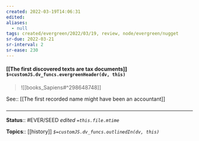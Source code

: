```yaml
---
created: 2022-03-19T14:06:31 
edited: 
aliases:
  - null
tags: created/evergreen/2022/03/19, review, node/evergreen/nugget
sr-due: 2022-03-21
sr-interval: 2
sr-ease: 230
---
```


#### [[The first discovered texts are tax documents]] `$=customJS.dv_funcs.evergreenHeader(dv, this)`


> ![[books_Sapiens#^298648748]]

See:: [[The first recorded name might have been an accountant]]
### <hr class="footnote"/>

**Status**:: #EVER/SEED 
*edited `=this.file.mtime`*

**Topics**:: [[history]]
*`$=customJS.dv_funcs.outlinedIn(dv, this)`*
